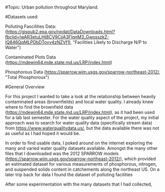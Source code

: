 #Topic: Urban pollution throughout Maryland.


#Datasets used:

Polluting Fascilities Data: (https://gispub2.epa.gov/npdat/DataDownloads.html?fbclid=IwAR3etuLHt8CV9CjjA3FlqnM3_GwosszkZ-IQ846QqMLPDbDTovv4zNZVf1I, "Facilities Likely to Discharge N/P to Water")

Contaminated Plots Data (https://mdewin64.mde.state.md.us/LRP/index.html)

Phosphorous Data (https://sparrow.wim.usgs.gov/sparrow-northeast-2012/, "Total Phosphorous")


#General Overview 


For this project I wanted to take a look at the relationship between heavily contaminated areas (brownfields) and local water quality.
I already knew where to find the brownfield data (https://mdewin64.mde.state.md.us/LRP/index.html), as it had been used for a lab last semester. 
For the water quality aspect of the project, my initial approach was to search for water quality data (specifically stream data) from  https://www.waterqualitydata.us/, but the data available there was not as useful as I had hoped it would be. 

In order to find usable data, I poked around on the internet exploring the many and varied water quality datasets available. 
Amongst the many other files that I downloaded was the 2012 SPARROW models (https://sparrow.wim.usgs.gov/sparrow-northeast-2012/), which provided an estimated dataset for various measurements of phosphorous, nitrogen, and suspended solids content in catchements along the northeast US. 
On a later trip back for data I found the dataset of polluting facilities 


After some experimentation with the many datasets that I had collected, 
